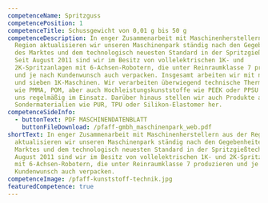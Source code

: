 ```yaml
---
competenceName: Spritzguss
competencePosition: 1
competenceTitle: Schussgewicht von 0,01 g bis 50 g
competenceDescription: In enger Zusammenarbeit mit Maschinenherstellern aus der
  Region aktualisieren wir unseren Maschinenpark ständig nach den Gegebenheiten
  des Marktes und dem technologisch neuesten Standard in der Spritzgießtechnik.
  Seit August 2011 sind wir im Besitz von vollelektrischen 1K- und
  2K-Spritzanlagen mit 6-Achsen-Robotern, die unter Reinraumklasse 7 produzieren
  und je nach Kundenwunsch auch verpacken. Insgesamt arbeiten wir mit neun 2K
  und sieben 1K-Maschinen. Wir verarbeiten überwiegend technische Thermoplaste
  wie PMMA, POM, aber auch Hochleistungskunststoffe wie PEEK oder PPSU sind bei
  uns regelmäßig im Einsatz. Darüber hinaus stellen wir auch Produkte aus
  Sondermaterialien wie PUR, TPU oder Silikon-Elastomer her.
competenceSideInfo:
  - buttonText: PDF MASCHINENDATENBLATT
    buttonFileDownload: /pfaff-gmbh_maschinenpark_web.pdf
shortText: In enger Zusammenarbeit mit Maschinenherstellern aus der Region
  aktualisieren wir unseren Maschinenpark ständig nach den Gegebenheiten des
  Marktes und dem technologisch neuesten Standard in der Spritzgießtechnik. Seit
  August 2011 sind wir im Besitz von vollelektrischen 1K- und 2K-Spritzanlagen
  mit 6-Achsen-Robotern, die unter Reinraumklasse 7 produzieren und je nach
  Kundenwunsch auch verpacken.
competenceImage: /pfaff-kunststoff-technik.jpg
featuredCompetence: true
---
```


